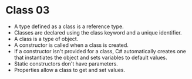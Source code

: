 # Class 03
- A type defined as a class is a reference type.
- Classes are declared using the class keyword and a unique identifier.
- A class is a type of object.
- A constructor is called when a class is created.
- If a constructor isn't provided for a class, C# automatically creates one that instantiates the object and sets variables to default values.
- Static constructors don't have parameters.
- Properties allow a class to get and set values.
